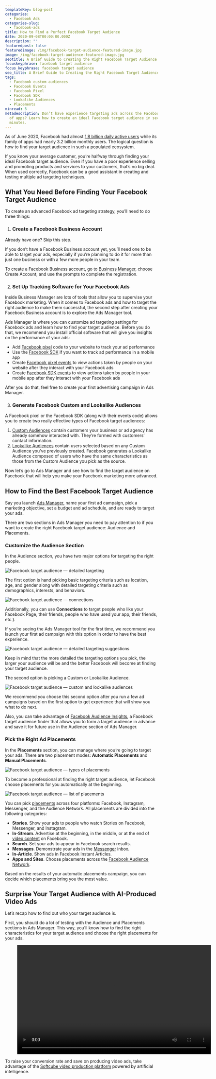 ```yaml
---
templateKey: blog-post
categories:
  - Facebook Ads
categories-slug:
  - facebook-ads
title: How to Find a Perfect Facebook Target Audience
date: 2020-09-08T00:00:00.000Z
description: ""
featuredpost: false
featuredimage: /img/facebook-target-audience-featured-image.jpg
image: /img/facebook-target-audience-featured-image.jpg
seotitle: A Brief Guide to Creating the Right Facebook Target Audience
focuskeyphrase: facebook target audience
focus_keyphrase: facebook target audience
seo_title: A Brief Guide to Creating the Right Facebook Target Audience
tags:
  - Facebook custom audiences
  - Facebook Events
  - Facebook Pixel
  - Facebook SDK
  - Lookalike Audiences
  - Placements
minread: 5
metadescription: Don’t have experience targeting ads across the Facebook family
  of apps? Learn how to create an ideal Facebook target audience in several
  minutes.
---
```

<!--StartFragment-->

As of June 2020, Facebook had almost [1.8 billion daily active users](https://investor.fb.com/investor-news/press-release-details/2020/Facebook-Reports-Second-Quarter-2020-Results/default.aspx) while its family of apps had nearly 3.2 billion monthly users. The logical question is how to find your target audience in such a populated ecosystem.

If you know your average customer, you’re halfway through finding your ideal Facebook target audience. Even if you have a poor experience selling and promoting products and services to your customers, that’s no big deal. When used correctly, Facebook can be a good assistant in creating and testing multiple ad targeting techniques.

## What You Need Before Finding Your Facebook Target Audience

To create an advanced Facebook ad targeting strategy, you’ll need to do three things:

1. ### Create a Facebook Business Account

Already have one? Skip this step.

If you don’t have a Facebook Business account yet, you’ll need one to be able to target your ads, especially if you’re planning to do it for more than just one business or with a few more people in your team.

To create a Facebook Business account, go to [Business Manager](https://business.facebook.com/), choose Create Account, and use the prompts to complete the registration.

2. ### Set Up Tracking Software for Your Facebook Ads

Inside Business Manager are lots of tools that allow you to supervise your Facebook marketing. When it comes to Facebook ads and how to target the right audience to make them successful, the second step after creating your Facebook Business account is to explore the Ads Manager tool.

Ads Manager is where you can customize ad targeting settings for Facebook ads and learn how to find your target audience. Before you do that, we recommend you install official software that will give you insights on the performance of your ads:

* Add [Facebook pixel](https://softcube.com/how-to-create-a-facebook-pixel/) code to your website to track your ad performance
* Use the [Facebook SDK](https://developers.facebook.com/docs/app-ads/sdk-setup/) if you want to track ad performance in a mobile app
* Create [Facebook pixel events](https://softcube.com/how-to-add-facebook-pixel-events-to-your-website/) to view actions taken by people on your website after they interact with your Facebook ads
* Create [Facebook SDK events](https://developers.facebook.com/docs/app-ads/sdk-setup/) to view actions taken by people in your mobile app after they interact with your Facebook ads

After you do that, feel free to create your first advertising campaign in Ads Manager.

3. ### Generate Facebook Custom and Lookalike Audiences

A Facebook pixel or the Facebook SDK (along with their events code) allows you to create two really effective types of Facebook target audiences:

1. [Custom Audiences](https://softcube.com/guide-to-facebook-custom-audiences/) contain customers your business or ad agency has already somehow interacted with. They’re formed with customers’ contact information.
2. [Lookalike Audiences](https://softcube.com/how-to-use-facebook-lookalike-audiences/) contain users selected based on any Custom Audience you’ve previously created. Facebook generates a Lookalike Audience composed of users who have the same characteristics as those from the Custom Audience you pick as the source.

Now let’s go to Ads Manager and see how to find the target audience on Facebook that will help you make your Facebook marketing more advanced.

## How to Find the Best Facebook Target Audience

Say you launch [Ads Manager,](https://softcube.com/tips-and-tricks-for-facebook-ads-manager/) name your first ad campaign, pick a marketing objective, set a budget and ad schedule, and are ready to target your ads.

There are two sections in Ads Manager you need to pay attention to if you want to create the right Facebook target audience: Audience and Placements.

### Customize the Audience Section

In the Audience section, you have two major options for targeting the right people.

![Facebook target audience — detailed targeting](/img/facebook-target-audience-detailed-targeting-1024x971.png)

The first option is hand picking basic targeting criteria such as location, age, and gender along with detailed targeting criteria such as demographics, interests, and behaviors.

![Facebook target audience — connections](/img/facebook-target-audience-connections-1024x635.png)

Additionally, you can use **Connections** to target people who like your Facebook Page, their friends, people who have used your app, their friends, etc.).

If you’re seeing the Ads Manager tool for the first time, we recommend you launch your first ad campaign with this option in order to have the best experience.

![Facebook target audience — detailed targeting suggestions](/img/facebook-target-audience-detailed-targeting-suggestions-970x1024.png)

Keep in mind that the more detailed the targeting options you pick, the larger your audience will be and the better Facebook will become at finding your target audience.

The second option is picking a Custom or Lookalike Audience.

![Facebook target audience — custom and lookalike audiences](/img/facebook-target-audience-detailed-targeting-suggestions-970x1024.png)

We recommend you choose this second option after you run a few ad campaigns based on the first option to get experience that will show you what to do next.

Also, you can take advantage of [Facebook Audience Insights](https://www.facebook.com/business/insights/tools/audience-insights), a Facebook target audience finder that allows you to form a target audience in advance and save it for future use in the Audience section of Ads Manager.</p>

### Pick the Right Ad Placements

In the **Placements** section, you can manage where you’re going to target your ads. There are two placement modes: **Automatic Placements** and **Manual Placements**.

![Facebook target audience — types of placements](/img/facebook-target-audience-placements-types-1024x392.png)

To become a professional at finding the right target audience, let Facebook choose placements for you automatically at the beginning.

![Facebook target audience — list of placements](/img/facebook-target-audience-list-of-placements-934x1024.jpg)

You can pick [placements](https://softcube.com/how-to-place-ads-on-facebook-ad-placements/) across four platforms: Facebook, Instagram, Messenger, and the Audience Network. All placements are divided into the following categories:

* **Stories**. Show your ads to people who watch Stories on Facebook, Messenger, and Instagram.
* **In-Stream**. Advertise at the beginning, in the middle, or at the end of [video content](https://softcube.com/powerful-benefits-of-facebook-video-ads/) on Facebook.
* **Search**. Set your ads to appear in Facebook search results.
* **Messages**. Demonstrate your ads in the [Messenger](https://softcube.com/how-to-start-a-personal-chat-with-messenger-ads/) inbox.
* **In-Article**. Show ads in Facebook Instant Articles.
* **Apps and Sites**. Choose placements across the [Facebook Audience Network](https://softcube.com/facebook-audience-network-complete-guide/).

Based on the results of your automatic placements campaign, you can decide which placements bring you the most value.

## Surprise Your Target Audience with AI-Produced Video Ads

Let’s recap how to find out who your target audience is.

First, you should do a lot of testing with the Audience and Placements sections in Ads Manager. This way, you’ll know how to find the right characteristics for your target audience and choose the right placements for your ads.

<figure class="wp-block-video aligncenter"><video controls autoplay="autoplay" loop="loop" width="640" height="360"src="https://video.softcube.com/media/3f8d56313730fd78343bb1f10b876fcd.mp4"></video></figure>

To raise your conversion rate and save on producing video ads, take advantage of the [Softcube video production platform](https://softcube.com/) powered by artificial intelligence.